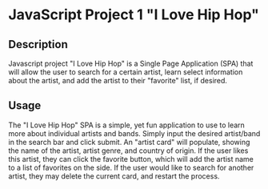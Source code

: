 # JavaScript Project 1 "I Love Hip Hop"

## Description

Javascript project "I Love Hip Hop" is a Single Page Application (SPA) that will allow the user to search for a certain artist, learn select information about the artist, and add the artist to their "favorite" list, if desired.


## Usage

The "I Love Hip Hop" SPA is a simple, yet fun application to use to learn more about individual artists and bands. Simply input the desired artist/band in the search bar and click submit. An "artist card" will populate, showing the name of the artist, artist genre, and country of origin. If the user likes this artist, they can click the favorite button, which will add the artist name to a list of favorites on the side. If the user would like to search for another artist, they may delete the current card, and restart the process.